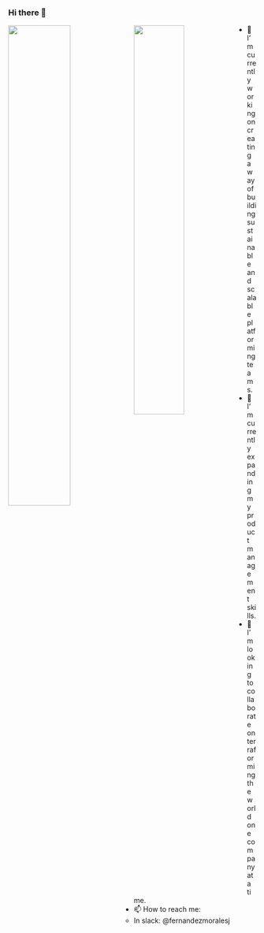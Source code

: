 ### Hi there 👋


<img align="left" src="https://github-readme-stats.vercel.app/api?username=fernandezmoralesj&count_private=true&show_icons=true" width="50%"/><img align="left" src="https://github-readme-stats.vercel.app/api/top-langs/?username=fernandezmoralesj&layout=compact" width="45%" />



- 🔭 I’m currently working on creating a way of building sustainable and scalable platforming teams.
- 🌱 I’m currently expanding my product management skills.
- 👯 I’m looking to collaborate on terraforming the world one company at a time.
- 📫 How to reach me:
    - In slack: @fernandezmoralesj 

<!--
- 🤔 I’m looking for help with ...
- 💬 Ask me about ...
- 😄 Pronouns: ...
- ⚡ Fun fact: ...
-->
